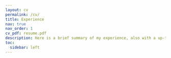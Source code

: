 ```yaml
---
layout: cv
permalink: /cv/
title: Experience
nav: true
nav_order: 1
cv_pdf: resume.pdf
description: Here is a brief summary of my experience, also with a up-to-date PDF version.
toc:
  sidebar: left
---
```


